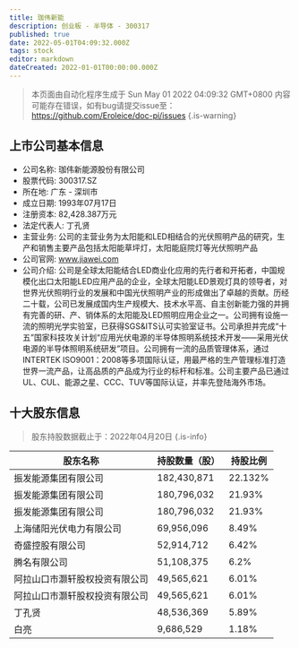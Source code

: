 ```yaml
---
title: 珈伟新能
description: 创业板 - 半导体 - 300317
published: true
date: 2022-05-01T04:09:32.000Z
tags: stock
editor: markdown
dateCreated: 2022-01-01T00:00:00.000Z
---
```


> 本页面由自动化程序生成于 Sun May 01 2022 04:09:32 GMT+0800
> 内容可能存在错误，如有bug请提交issue至：https://github.com/Eroleice/doc-pi/issues
{.is-warning}

## 上市公司基本信息
- 公司名称: 珈伟新能源股份有限公司
- 股票代码: 300317.SZ
- 所在地: 广东 - 深圳市
- 成立日期: 1993年07月17日
- 注册资本: 82,428.387万元
- 法定代表人: 丁孔贤
- 主营业务: 公司的主营业务为太阳能和LED相结合的光伏照明产品的研究，生产和销售主要产品包括太阳能草坪灯，太阳能庭院灯等光伏照明产品
- 公司官网: www.jiawei.com
- 公司介绍: 公司是全球太阳能结合LED商业化应用的先行者和开拓者，中国规模化出口太阳能LED应用产品的企业，全球太阳能LED景观灯具的领导者，对世界光伏照明行业的发展和中国光伏照明产业的形成做出了卓越的贡献。历经二十载，公司已发展成国内生产规模大、技术水平高、自主创新能力强的并拥有完善的研、产、销体系的太阳能及LED照明应用企业之一。公司拥有设施一流的照明光学实验室，已获得SGS&ITS认可实验室证书。公司承担并完成“十五”国家科技攻关计划“应用光伏电源的半导体照明系统技术开发——采用光伏电源的半导体照明系统研发”项目。公司拥有一流的品质管理体系，通过INTERTEK ISO9001：2008等多项国际认证，用最严格的生产管理标准打造世界一流产品，让高品质的产品成为行业的标杆和标准。公司主要产品已通过UL、CUL、能源之星、CCC、TUV等国际认证，并率先登陆海外市场。


## 十大股东信息
> 股东持股数据截止于：2022年04月20日
{.is-info}

| 股东名称 | 持股数量（股） | 持股比例 |
| --- | --- | --- |
| 振发能源集团有限公司 | 182,430,871 | 22.132% |
| 振发能源集团有限公司 | 180,796,032 | 21.93% |
| 振发能源集团有限公司 | 180,796,032 | 21.93% |
| 上海储阳光伏电力有限公司 | 69,956,096 | 8.49% |
| 奇盛控股有限公司 | 52,914,712 | 6.42% |
| 腾名有限公司 | 51,108,375 | 6.2% |
| 阿拉山口市灏轩股权投资有限公司 | 49,565,621 | 6.01% |
| 阿拉山口市灏轩股权投资有限公司 | 49,565,621 | 6.01% |
| 丁孔贤 | 48,536,369 | 5.89% |
| 白亮 | 9,686,529 | 1.18% |




